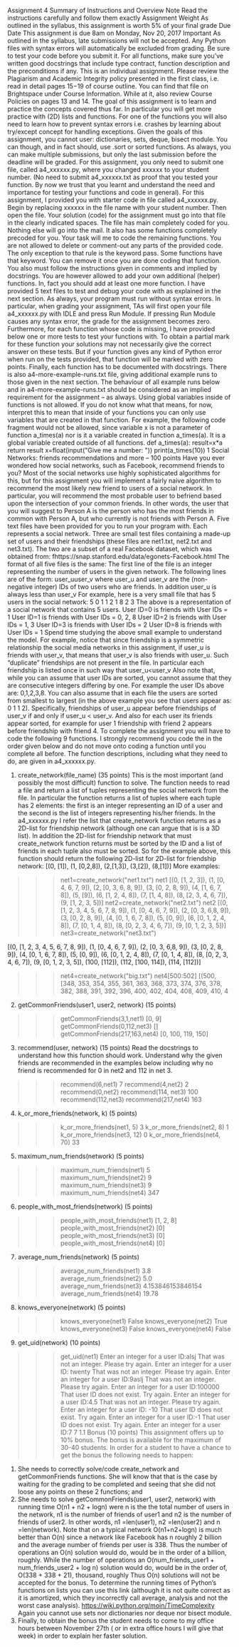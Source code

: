 Assignment 4
Summary of Instructions and Overview
Note	Read the instructions carefully and follow them exactly
Assignment Weight	As outlined in the syllabus, this assignment is worth 5% of your final grade
Due Date	This assignment is due 8am on Monday, Nov 20, 2017
Important	As outlined in the syllabus, late submissions will not be accepted.
	Any Python files with syntax errors will automatically be excluded from grading. Be sure to test your code before you submit it.
	For all functions, make sure you’ve written good docstrings that include type contract, function description and the preconditions if any.
	This is an individual assignment. Please review the Plagiarism and Academic Integrity policy presented in the first class, i.e. read in detail pages 15−19 of course outline. You can find that file on Brightspace under Course Information. While at it, also review Course Policies on pages 13 and 14.
The goal of this assignment is to learn and practice the concepts covered thus far. In particular you will get more practice with (2D) lists and functions. For one of the functions you will also need to learn how to prevent syntax errors i.e. crashes by learning about try/except concept for handling exceptions. Given the goals of this assignment, you cannot user: dictionaries, sets, deque, bisect module. You can though, and in fact should, use .sort or sorted functions.
As always, you can make multiple submissions, but only the last submission before the deadline will be graded.
For this assignment, you only need to submit one file, called a4_xxxxxx.py, where you changed xxxxxx to your student number. (No need to submit a4_xxxxxx.txt as proof that you tested your function. By now we trust that you learnt and understand the need and importance for testing your functions and code in general).
For this assignment, I provided you with starter code in file called a4_xxxxxx.py. Begin by replacing xxxxxx in the file name with your student number. Then open the file. Your solution (code) for the assignment must go into that file in the clearly indicated spaces. The file has main completely coded for you. Nothing else will go into the mail. It also has some functions completely precoded for you. Your task will me to code the remaining functions. You are not allowed to delete or comment-out any parts of the provided code. The only exception to that rule is the keyword pass. Some functions have that keyword. You can remove it once you are done coding that function. You also must follow the instructions given in comments and implied by docstrings. You are however allowed to add your own additional (helper) functions. In, fact you should add at least one more function.
I have provided 5 text files to test and debug your code with as explained in the next section.
As always, your program must run without syntax errors. In particular, when grading your assignment, TAs will first open your file a4_xxxxxx.py with IDLE and press Run Module. If pressing Run Module causes any syntax error, the grade for the assignment becomes zero. Furthermore, for each function whose code is missing, I have provided below one or more tests to test your functions with. To obtain a partial mark for these function your solutions may not necessarily give the correct answer on these tests. But if your function gives any kind of Python error when run on the tests provided, that function will be marked with zero points. Finally, each function has to be documented with docstrings.
There is also a4-more-example-runs.txt file, giving additional example runs to those given in the next section. The behaviour of all example runs below and in a4-more-example-runs.txt should be considered as an implied requirement for the assignment – as always.
Using global variables inside of functions is not allowed. If you do not know what that means, for now, interpret this to mean that inside of your functions you can only use variables that are created in that function. For example, the following code fragment would not be allowed, since variable x is not a parameter of function a_times(a) nor is it a variable created in function a_times(a). It is a global variable created outside of all functions.
def a_times(a): result=x*a return result x=float(input("Give me a number: ")) print(a_times(10))
1	Social Networks: friends recommendations and more – 100 points
Have you ever wondered how social networks, such as Facebook, recommend friends to you? Most of the social networks use highly sophisticated algorithms for this, but for this assignment you will implement a fairly naive algorithm to recommend the most likely new friend to users of a social network. In particular, you will recommend the most probable user to befriend based upon the intersection of your common friends. In other words, the user that you will suggest to Person A is the person who has the most friends in common with Person A, but who currently is not friends with Person A.
Five text files have been provided for you to run your program with. Each represents a social network. Three are small test files containing a made-up set of users and their friendships (these files are net1.txt, net2.txt and net3.txt). The two are a subset of a real Facebook dataset, which was obtained from: fhttps://snap.stanford.edu/data/egonets-Facebook.html The format of all five files is the same:
The first line of the file is an integer representing the number of users in the given network.
The following lines are of the form: user_uuser_v where user_u and user_v are the (non-negative integer) IDs of two users who are friends.
In addition user_u is always less than user_v
For example, here is a very small file that has 5 users in the social network: 5
0	1
1	2
1	8
2	3
The above is a representation of a social network that contains 5 users.
User ID=0 is friends with User IDs = 1
User ID=1 is friends with User IDs = 0, 2, 8
User ID=2 is friends with User IDs = 1, 3
User ID=3 is friends with User IDs = 2
User ID=8 is friends with User IDs = 1
Spend time studying the above small example to understand the model. For example, notice that since friendship is a symmetric relationship the social media networks in this assignment, if user_u is friends with user_v, that means that user_v is also friends with user_u. Such “duplicate” friendships are not present in the file. In particular each friendship is listed once in such way that user_u<user_v
Also note that, while you can assume that user IDs are sorted, you cannot assume that they are consecutive integers differing by one. For example the user IDs above are: 0,1,2,3,8.
You can also assume that in each file the users are sorted from smallest to largest (in the above example you see that users appear as: 0 1 1 2). Specifically, friendships of user_u appear before friendships of user_v if and only if user_u < user_v. And also for each user its friends appear sorted, for example for user 1 friendship with friend 2 appears before friendship with friend 4.
To complete the assignment you will have to code the following 9 functions. I strongly recommend you code the in the order given below and do not move onto coding a function until you complete all before. The function descriptions, including what they need to do, are given in a4_xxxxxx.py.
1. create_network(file_name) (35 points) This is the most important (and possibly the most difficult) function to solve. The function needs to read a file and return a list of tuples representing the social network from the file. In particular the function returns a list of tuples where each tuple has 2 elements: the first is an integer representing an ID of a user and the second is the list of integers representing his/her friends. In the a4_xxxxxx.py I refer the list that create_network function returns as a 2D-list for friendship network (although one can argue that is is a 3D list). In addition the 2D-list for friendship network that must create_network function returns must be sorted by the ID and a list of friends in each tuple also must be sorted.
So for the example above, this function should return the following 2D-list for 2D-list for friendship network: [(0, [1]), (1, [0,2,8]), (2,[1,3]), (3,[2]), (8,[1])] More examples:
>>> net1=create_network("net1.txt")
>>> net1
[(0, [1, 2, 3]), (1, [0, 4, 6, 7, 9]), (2, [0, 3, 6, 8, 9]), (3, [0, 2, 8, 9]), (4, [1, 6, 7, 8]), (5, [9]), (6, [1, 2, 4, 8]), (7, [1, 4, 8]), (8, [2, 3, 4, 6, 7]), (9, [1, 2, 3, 5])]
>>> net2=create_network("net2.txt")
>>> net2
[(0, [1, 2, 3, 4, 5, 6, 7, 8, 9]), (1, [0, 4, 6, 7, 9]), (2, [0, 3, 6,8, 9]), (3, [0, 2, 8, 9]), (4, [0, 1, 6, 7, 8]), (5, [0, 9]), (6, [0, 1, 2, 4, 8]), (7, [0, 1, 4, 8]), (8, [0, 2, 3, 4, 6, 7]), (9, [0, 1, 2, 3, 5])]
>>> net3=create_network("net3.txt")
>>>
[(0, [1, 2, 3, 4, 5, 6, 7, 8, 9]), (1, [0, 4, 6, 7, 9]), (2, [0, 3, 6,8, 9]), (3, [0, 2, 8, 9]), (4, [0, 1, 6, 7, 8]),
(5, [0, 9]), (6, [0, 1, 2, 4, 8]), (7, [0, 1, 4, 8]), (8, [0, 2, 3, 4, 6, 7]), (9, [0, 1, 2, 3, 5]),
(100, [112]), (112, [100, 114]), (114, [112])]
>>> net4=create_network("big.txt")
>>> net4[500:502]
[(500, [348, 353, 354, 355, 361, 363, 368, 373, 374, 376, 378, 382, 388, 391, 392, 396, 400, 402, 404, 408, 409, 410, 4
2.	getCommonFriends(user1, user2, network) (15 points)
>>> getCommonFriends(3,1,net1)
[0, 9]
>>> getCommonFriends(0,112,net3)
[]
>>> getCommonFriends(217,163,net4)
[0, 100, 119, 150]
3.	recommend(user, network) (15 points)
Read the docstrings to understand how this function should work. Understand why the given friends are recommended in the examples below including why no friend is recommended for 0 in net2 and 112 in net 3.
>>> recommend(6,net1) 7
>>> recommend(4,net2) 2
>>> recommend(0,net2)
>>> recommend(114, net3)
100
>>> recommend(112,net3)
>>> recommend(217,net4)
163
4.	k_or_more_friends(network, k) (5 points)
>>> k_or_more_friends(net1, 5) 3
>>> k_or_more_friends(net2, 8)
1
>>> k_or_more_friends(net3, 12)
0
>>> k_or_more_friends(net4, 70)
33
5.	maximum_num_friends(network) (5 points)
>>> maximum_num_friends(net1) 5
>>> maximum_num_friends(net2) 9
>>> maximum_num_friends(net3) 9
>>> maximum_num_friends(net4)
347
6.	people_with_most_friends(network) (5 points)
>>> people_with_most_friends(net1) [1, 2, 8]
>>> people_with_most_friends(net2) [0]
>>> people_with_most_friends(net3) [0]
>>> people_with_most_friends(net4)
[0]
7.	average_num_friends(network) (5 points)
>>> average_num_friends(net1) 3.8
>>> average_num_friends(net2) 5.0
>>> average_num_friends(net3) 4.153846153846154
>>> average_num_friends(net4)
19.78
8.	knows_everyone(network) (5 points)
>>> knows_everyone(net1) False
>>> knows_everyone(net2) True
>>> knows_everyone(net3) False
>>> knows_everyone(net4) False
9.	get_uid(network) (10 points)
>>> get_uid(net1)
Enter an integer for a user ID:alsj
That was not an integer. Please try again. Enter an integer for a user ID:	twenty
That was not an integer. Please try again. Enter an integer for a user ID:9aslj
That was not an integer. Please try again.
Enter an integer for a user ID:100000
That user ID does not exist. Try again.
Enter an integer for a user ID:4.5
That was not an integer. Please try again.
	Enter an integer for a user ID:	-10
That user ID does not exist. Try again. Enter an integer for a user ID:-1
That user ID does not exist. Try again.
Enter an integer for a user ID:7
7
1.1	Bonus (10 points)
This assignment offers up to 10% bonus. The bonus is available for the maximum of 30-40 students. In order for a student to have a chance to get the bonus the following needs to happen:
1.	She needs to correctly solve/code create_network and getCommonFriends functions. She will know that that is the case by waiting for the grading to be completed and seeing that she did not loose any points on these 2 functions; and
2.	She needs to solve getCommonFriends(user1, user2, network) with running time
O(n1 + n2 + logn) were n is the the total number of users in the network, n1 is the number of friends of user1 and n2 is the number of friends of user2. In other words, n1 =len(user1), n2 =len(user2) and n =len(network).
Note that on a typical network O(n1+n2+logn) is much better than O(n) since a network like Facebook has n roughly 2 billion and the average number of friends per user is 338. Thus the number of operations an O(n) solution would do, would be in the order of a billion, roughly. While the number of operations an O(num_friends_user1 + num_friends_user2 + log n) solution would do, would be in the order of, O(338 + 338 + 21), thousand, roughly Thus O(n) solutions will not be accepted for the bonus.
To determine the running times of Python’s functions on lists you can use this link (although it is not quite correct as it is amortized, which they incorrectly call average, analysis and not the worst case analysis).
https://wiki.python.org/moin/TimeComplexity
Again you cannot use sets nor dictionaries nor deque nor bisect module.
3. Finally, to obtain the bonus the student needs to come to my office hours between November 27th ( or in extra office hours I will give that week) in order to explain her faster solution.
